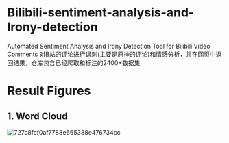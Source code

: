 # Bilibili-sentiment-analysis-and-Irony-detection
Automated Sentiment Analysis and Irony Detection Tool for Bilibili Video Comments
对B站的评论进行讽刺(主要是原神的评论)和情感分析，并在网页中返回结果，仓库包含已经爬取和标注的2400+数据集

# Result Figures
## 1. Word Cloud
![727c8fcf0af7788e665388e476734cc](https://github.com/user-attachments/assets/b0f85e77-fd85-4b8d-8e0f-b451d0f9c432)

